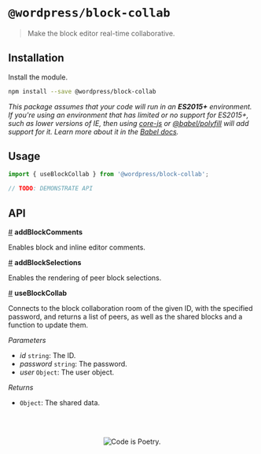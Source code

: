 # `@wordpress/block-collab`

> Make the block editor real-time collaborative.

## Installation

Install the module.

```sh
npm install --save @wordpress/block-collab
```

_This package assumes that your code will run in an **ES2015+** environment. If you're using an environment that has limited or no support for ES2015+, such as lower versions of IE, then using [core-js](https://github.com/zloirock/core-js) or [@babel/polyfill](https://babeljs.io/docs/en/next/babel-polyfill) will add support for it. Learn more about it in the [Babel docs](https://babeljs.io/docs/en/next/caveats)._

## Usage

```js
import { useBlockCollab } from '@wordpress/block-collab';

// TODO: DEMONSTRATE API
```

## API

<!-- START TOKEN(Autogenerated API docs) -->

<a name="addBlockComments" href="#addBlockComments">#</a> **addBlockComments**

Enables block and inline editor comments.

<a name="addBlockSelections" href="#addBlockSelections">#</a> **addBlockSelections**

Enables the rendering of peer block selections.

<a name="useBlockCollab" href="#useBlockCollab">#</a> **useBlockCollab**

Connects to the block collaboration room of the given ID,
with the specified password, and returns a list of peers,
as well as the shared blocks and a function to update them.

_Parameters_

-   _id_ `string`: The ID.
-   _password_ `string`: The password.
-   _user_ `Object`: The user object.

_Returns_

-   `Object`: The shared data.


<!-- END TOKEN(Autogenerated API docs) -->

<br/><br/><p align="center"><img src="https://s.w.org/style/images/codeispoetry.png?1" alt="Code is Poetry." /></p>
